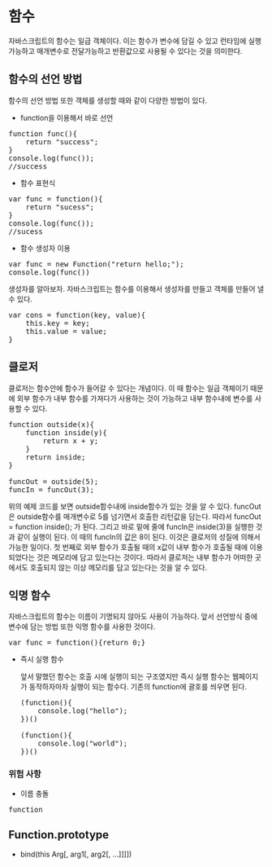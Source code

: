 함수
===

자바스크립트의 함수는 일급 객체이다. 이는 함수가 변수에 담길 수 있고 런타임에 실행가능하고 매개변수로 전달가능하고 반환값으로 사용될 수 있다는 것을 의미한다.

## 함수의 선언 방법

함수의 선언 방법 또한 객체를 생성할 때와 같이 다양한 방법이 있다.

- function을 이용해서 바로 선언
<pre>
function func(){
    return "success";
}
console.log(func());
//success</pre>

- 함수 표현식
<pre>
var func = function(){
    return "sucess";
}
console.log(func());
//sucess</pre>

- 함수 생성자 이용
<pre>
var func = new Function("return hello;");
console.log(func())</pre>

생성자를 알아보자. 자바스크립트는 함수를 이용해서 생성자를 만들고 객체를 만들어 낼 수 있다.
<pre>
var cons = function(key, value){
    this.key = key;
    this.value = value;
}</pre>

## 클로저

클로저는 함수안에 함수가 들어갈 수 있다는 개념이다. 이 때 함수는 일급 객체이기 때문에 외부 함수가 내부 함수를 가져다가 사용하는 것이 가능하고 내부 함수내에 변수를 사용할 수 있다.
<pre>
function outside(x){
    function inside(y){
        return x + y;
    }
    return inside;
}

funcOut = outside(5);
funcIn = funcOut(3);</pre>
위의 예제 코드를 보면 outside함수내에 inside함수가 있는 것을 알 수 있다. funcOut은 outside함수를 매개변수로 5를 넘기면서 호출한 리턴값을 담는다. 따라서 funcOut = function inside(); 가 된다. 그리고 바로 밑에 줄에 funcIn은 inside(3)을 실행한 것과 같이 실행이 된다. 이 때의 funcIn의 값은 8이 된다. 이것은 클로저의 성질에 의해서 가능한 일이다. 첫 번째로 외부 함수가 호출될 때의 x값이 내부 함수가 호출될 때에 이용되었다는 것은 메모리에 담고 있는다는 것이다. 따라서 클로저는 내부 함수가 어떠한 곳에서도 호출되지 않는 이상 메모리를 담고 있는다는 것을 알 수 있다.

## 익명 함수
자바스크립트의 함수는 이름이 기명되지 않아도 사용이 가능하다. 앞서 선언방식 중에 변수에 담는 방법 또한 익명 함수를 사용한 것이다.
<pre>
var func = function(){return 0;}</pre>

- 즉시 실행 함수
  
  앞서 말했던 함수는 호출 시에 실행이 되는 구조였지만 즉시 실행 함수는 웹페이지가 동작하자마자 실행이 되는 함수다. 기존의 function에 괄호를 씌우면 된다.
  <pre>
  (function(){
      console.log("hello");
  })()
  
  (function(){
      console.log("world");
  })()</pre>

### 위험 사항
- 이름 충돌
<pre>
function </pre>


## Function.prototype
- bind(this Arg[, arg1[, arg2[, ...]]]])


